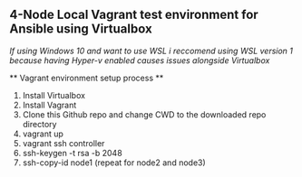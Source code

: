 ## 4-Node Local Vagrant test environment for Ansible using Virtualbox

*If using Windows 10 and want to use WSL i reccomend using WSL version 1 because having Hyper-v enabled causes issues alongside Virtualbox*

** Vagrant environment setup process **

1. Install Virtualbox
1. Install Vagrant
1. Clone this Github repo and change CWD to the downloaded repo directory
1. vagrant up
1. vagrant ssh controller
1. ssh-keygen -t rsa -b 2048
1. ssh-copy-id node1   (repeat for node2 and node3)


